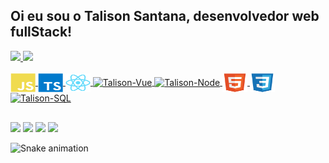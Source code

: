 ## Oi eu sou o Talison Santana, desenvolvedor web fullStack!
<div align="center" style="display: flex">
  <a href="https://github.com/TalisonSantana">
  <img height="180em" src="https://github-readme-stats.vercel.app/api?username=TalisonSantana&show_icons=true&theme=tokyonight&include_all_commits=true&count_private=true"/>
  <img height="180em" src="https://github-readme-stats.vercel.app/api/top-langs/?username=TalisonSantana&layout=compact&langs_count=7&theme=tokyonight"/>
</div>
<div style="display: inline_block"><br>
  <img align="center" alt="Talison-Js" height="30" width="40" src="https://raw.githubusercontent.com/devicons/devicon/master/icons/javascript/javascript-plain.svg">
  <img align="center" alt="Talison-Ts" height="30" width="40" src="https://raw.githubusercontent.com/devicons/devicon/master/icons/typescript/typescript-plain.svg">
  <img align="center" alt="Talison-React" height="30" width="40" src="https://raw.githubusercontent.com/devicons/devicon/master/icons/react/react-original.svg">
  
  <img align="center" alt="Talison-Vue" height="30" width="40" src="https://cdn.jsdelivr.net/gh/devicons/devicon/icons/vuejs/vuejs-original.svg" />
  
  <img align="center" alt="Talison-Node" height="30" width="40"  src="https://cdn.jsdelivr.net/gh/devicons/devicon/icons/nodejs/nodejs-plain.svg" />
          
          
  <img align="center" alt="Talison-HTML" height="30" width="40" src="https://raw.githubusercontent.com/devicons/devicon/master/icons/html5/html5-original.svg">
  <img align="center" alt="Talison-CSS" height="30" width="40" src="https://raw.githubusercontent.com/devicons/devicon/master/icons/css3/css3-original.svg">
  <img align="center" alt="Talison-SQL" height="60" width="60" src="https://cdn.jsdelivr.net/gh/devicons/devicon/icons/mysql/mysql-plain-wordmark.svg" />
</div>
  
  
  ##
 
<div> 
  <a href="https://instagram.com/talison_santana" target="_blank"><img src="https://img.shields.io/badge/-Instagram-%23E4405F?style=for-the-badge&logo=instagram&logoColor=white" target="_blank"></a>
 <a href="https://discord.gg/wagxzStdcR" target="_blank"><img src="https://img.shields.io/badge/Discord-7289DA?style=for-the-badge&logo=discord&logoColor=white" target="_blank"></a> 
  <a href = "talisonsantana76@gmail.com"><img src="https://img.shields.io/badge/-Gmail-%23333?style=for-the-badge&logo=gmail&logoColor=white" target="_blank"></a>
  <a href="https://www.linkedin.com/in/talison-santana" target="_blank"><img src="https://img.shields.io/badge/-LinkedIn-%230077B5?style=for-the-badge&logo=linkedin&logoColor=white" target="_blank"></a> 
 
  ![Snake animation](https://github.com/TalisonSantana/TalisonSantana/blob/output/github-contribution-grid-snake.svg)
 
</div>
